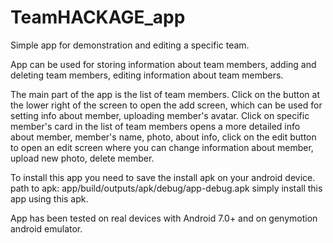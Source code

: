 # TeamHACKAGE_app
Simple app for demonstration and editing a specific team.

App can be used for storing information about team members, adding and deleting team members,
editing information about team members.

The main part of the app is the list of team members.
Click on the button at the lower right of the screen to open the add screen, which can be used for setting info about member,
uploading member's avatar. Click on specific member's card in the list of team members opens a more detailed info about member,
member's name, photo, about info, click on the edit button to open an edit screen where you can change information about member,
upload new photo, delete member.

To install this app you need to save the install apk on your android device.
path to apk: app/build/outputs/apk/debug/app-debug.apk 
simply install this app using this apk.

App has been tested on real devices with Android 7.0+ and on genymotion android emulator.
